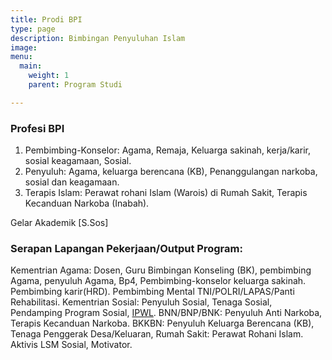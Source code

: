 ```yaml
---
title: Prodi BPI
type: page
description: Bimbingan Penyuluhan Islam
image: 
menu:
  main:
    weight: 1
    parent: Program Studi

---
```

### Profesi BPI

1. Pembimbing-Konselor: Agama, Remaja, Keluarga sakinah, kerja/karir, sosial keagamaan, Sosial.
2. Penyuluh: Agama, keluarga berencana (KB), Penanggulangan narkoba, sosial dan keagamaan.
3. Terapis Islam: Perawat rohani Islam (Warois) di Rumah Sakit, Terapis Kecanduan Narkoba (Inabah).

Gelar Akademik [S.Sos]

### Serapan Lapangan Pekerjaan/Output Program:
Kementrian Agama: Dosen, Guru Bimbingan Konseling (BK), pembimbing Agama, penyuluh Agama, Bp4, Pembimbing-konselor keluarga sakinah.
Pembimbing karir(HRD). Pembimbing Mental TNI/POLRI/LAPAS/Panti Rehabilitasi. Kementrian Sosial: Penyuluh Sosial, Tenaga Sosial, Pendamping Program Sosial, [IPWL](https://www.sirnarasa.org/ipwl). BNN/BNP/BNK: Penyuluh Anti Narkoba, Terapis Kecanduan Narkoba. BKKBN: Penyuluh Keluarga Berencana (KB), Tenaga Penggerak Desa/Keluaran, Rumah Sakit: Perawat Rohani Islam. Aktivis LSM Sosial, Motivator.